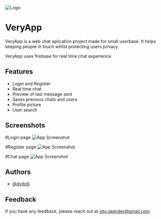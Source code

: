 
![Logo](https://user-images.githubusercontent.com/58124855/234669968-78c4a4a7-6164-439f-b981-b86b783e7c6c.png)


# VeryApp

VeryApp is a web chat aplication project made for small userbase.
It helps keeping people in touch whilst protecting users privacy. 

VeryApp uses firebase for real time chat experience. 


## Features

- Login and Register
- Real time chat
- Preview of last message sent
- Saves previous chats and users
- Profile picture
- User search 


## Screenshots
#Login page
![App Screenshot](https://user-images.githubusercontent.com/58124855/234376811-f8dddb99-e081-455f-9e5a-f4d211778a86.png)

#Register page
![App Screenshot](https://user-images.githubusercontent.com/58124855/234376835-856843f5-2053-4f90-ba21-223668bf86e9.png)

#Chat page 
![App Screenshot](https://user-images.githubusercontent.com/58124855/234413552-ff263db9-bb6d-4f73-8230-fe343992f0c3.png)
## Authors

- [@dvitoS](https://github.com/dvitoS)


## Feedback

If you have any feedback, please reach out at vito.skender@gmail.com

